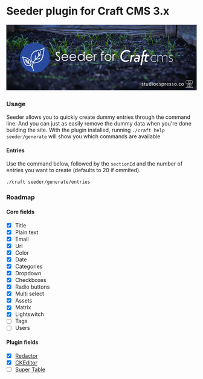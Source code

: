 # Seeder plugin for Craft CMS 3.x

![Seeder](/resources/banner.png?raw=true)

### Usage

Seeder allows you to quickly create dummy entries through the command line. And you can just as easily remove the dummy data when you're done building the site.
With the plugin installed, running `./craft help seeder/generate` will show you which commands are available

#### Entries

Use the command below, followed by the ``sectionId`` and the number of entries you want to create (defaults to 20 if ommited). 

```Shell
./craft seeder/generate/entries 
```

### Roadmap

#### Core fields
- [x] Title
- [x] Plain text
- [x] Email
- [x] Url
- [x] Color
- [x] Date
- [x] Categories
- [x] Dropdown
- [x] Checkboxes
- [x] Radio buttons
- [x] Multi select
- [x] Assets
- [x] Matrix
- [x] Lightswitch
- [ ] Tags
- [ ] Users

#### Plugin fields
- [x] [Redactor](https://github.com/craftcms/redactor)
- [x] [CKEditor](https://github.com/craftcms/ckeditor)
- [ ] [Super Table](https://github.com/verbb/super-table)